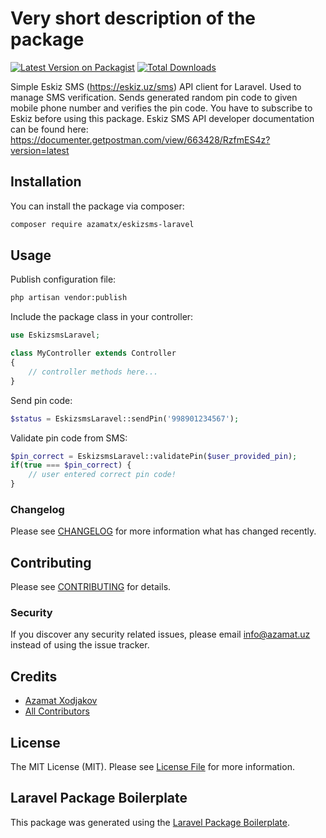 # Very short description of the package

[![Latest Version on Packagist](https://img.shields.io/packagist/v/azamatx/eskizsms-laravel.svg?style=flat-square)](https://packagist.org/packages/azamatx/eskizsms-laravel)
[![Total Downloads](https://img.shields.io/packagist/dt/azamatx/eskizsms-laravel.svg?style=flat-square)](https://packagist.org/packages/azamatx/eskizsms-laravel)

Simple Eskiz SMS (https://eskiz.uz/sms) API client for Laravel. Used to manage SMS verification. Sends generated random pin code to given mobile phone number and verifies the pin code. You have to subscribe to Eskiz before using this package.
Eskiz SMS API developer documentation can be found here: https://documenter.getpostman.com/view/663428/RzfmES4z?version=latest

## Installation

You can install the package via composer:

```bash
composer require azamatx/eskizsms-laravel
```

## Usage

Publish configuration file:

```bash
php artisan vendor:publish
```

Include the package class in your controller:

```php
use EskizsmsLaravel;

class MyController extends Controller
{
	// controller methods here...
}
```

Send pin code:

```php
$status = EskizsmsLaravel::sendPin('998901234567');
```

Validate pin code from SMS:

```php
$pin_correct = EskizsmsLaravel::validatePin($user_provided_pin);
if(true === $pin_correct) {
	// user entered correct pin code!
}
```

### Changelog

Please see [CHANGELOG](CHANGELOG.md) for more information what has changed recently.

## Contributing

Please see [CONTRIBUTING](CONTRIBUTING.md) for details.

### Security

If you discover any security related issues, please email info@azamat.uz instead of using the issue tracker.

## Credits

-   [Azamat Xodjakov](https://github.com/azamatx)
-   [All Contributors](../../contributors)

## License

The MIT License (MIT). Please see [License File](LICENSE.md) for more information.

## Laravel Package Boilerplate

This package was generated using the [Laravel Package Boilerplate](https://laravelpackageboilerplate.com).
